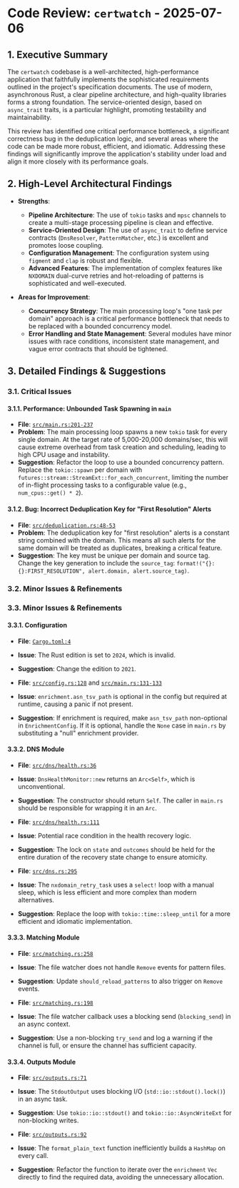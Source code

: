 # Code Review: `certwatch` - 2025-07-06

## 1. Executive Summary

The `certwatch` codebase is a well-architected, high-performance application that faithfully implements the sophisticated requirements outlined in the project's specification documents. The use of modern, asynchronous Rust, a clear pipeline architecture, and high-quality libraries forms a strong foundation. The service-oriented design, based on `async_trait` traits, is a particular highlight, promoting testability and maintainability.

This review has identified one critical performance bottleneck, a significant correctness bug in the deduplication logic, and several areas where the code can be made more robust, efficient, and idiomatic. Addressing these findings will significantly improve the application's stability under load and align it more closely with its performance goals.

## 2. High-Level Architectural Findings

*   **Strengths**:
    *   **Pipeline Architecture**: The use of `tokio` tasks and `mpsc` channels to create a multi-stage processing pipeline is clean and effective.
    *   **Service-Oriented Design**: The use of `async_trait` to define service contracts (`DnsResolver`, `PatternMatcher`, etc.) is excellent and promotes loose coupling.
    *   **Configuration Management**: The configuration system using `figment` and `clap` is robust and flexible.
    *   **Advanced Features**: The implementation of complex features like `NXDOMAIN` dual-curve retries and hot-reloading of patterns is sophisticated and well-executed.

*   **Areas for Improvement**:
    *   **Concurrency Strategy**: The main processing loop's "one task per domain" approach is a critical performance bottleneck that needs to be replaced with a bounded concurrency model.
    *   **Error Handling and State Management**: Several modules have minor issues with race conditions, inconsistent state management, and vague error contracts that should be tightened.

## 3. Detailed Findings & Suggestions

### 3.1. Critical Issues

#### 3.1.1. Performance: Unbounded Task Spawning in `main`
*   **File**: [`src/main.rs:201-237`](src/main.rs:201)
*   **Problem**: The main processing loop spawns a new `tokio` task for every single domain. At the target rate of 5,000-20,000 domains/sec, this will cause extreme overhead from task creation and scheduling, leading to high CPU usage and instability.
*   **Suggestion**: Refactor the loop to use a bounded concurrency pattern. Replace the `tokio::spawn` per domain with `futures::stream::StreamExt::for_each_concurrent`, limiting the number of in-flight processing tasks to a configurable value (e.g., `num_cpus::get() * 2`).

#### 3.1.2. Bug: Incorrect Deduplication Key for "First Resolution" Alerts
*   **File**: [`src/deduplication.rs:48-53`](src/deduplication.rs:48)
*   **Problem**: The deduplication key for "first resolution" alerts is a constant string combined with the domain. This means all such alerts for the same domain will be treated as duplicates, breaking a critical feature.
*   **Suggestion**: The key must be unique per domain and source tag. Change the key generation to include the `source_tag`: `format!("{}:{}:FIRST_RESOLUTION", alert.domain, alert.source_tag)`.

### 3.2. Minor Issues & Refinements
### 3.3. Minor Issues & Refinements

#### 3.3.1. Configuration
*   **File**: [`Cargo.toml:4`](Cargo.toml:4)
*   **Issue**: The Rust edition is set to `2024`, which is invalid.
*   **Suggestion**: Change the edition to `2021`.

*   **File**: [`src/config.rs:128`](src/config.rs:128) and [`src/main.rs:131-133`](src/main.rs:131)
*   **Issue**: `enrichment.asn_tsv_path` is optional in the config but required at runtime, causing a panic if not present.
*   **Suggestion**: If enrichment is required, make `asn_tsv_path` non-optional in `EnrichmentConfig`. If it is optional, handle the `None` case in `main.rs` by substituting a "null" enrichment provider.

#### 3.3.2. DNS Module
*   **File**: [`src/dns/health.rs:36`](src/dns/health.rs:36)
*   **Issue**: `DnsHealthMonitor::new` returns an `Arc<Self>`, which is unconventional.
*   **Suggestion**: The constructor should return `Self`. The caller in `main.rs` should be responsible for wrapping it in an `Arc`.

*   **File**: [`src/dns/health.rs:111`](src/dns/health.rs:111)
*   **Issue**: Potential race condition in the health recovery logic.
*   **Suggestion**: The lock on `state` and `outcomes` should be held for the entire duration of the recovery state change to ensure atomicity.

*   **File**: [`src/dns.rs:295`](src/dns.rs:295)
*   **Issue**: The `nxdomain_retry_task` uses a `select!` loop with a manual sleep, which is less efficient and more complex than modern alternatives.
*   **Suggestion**: Replace the loop with `tokio::time::sleep_until` for a more efficient and idiomatic implementation.

#### 3.3.3. Matching Module
*   **File**: [`src/matching.rs:258`](src/matching.rs:258)
*   **Issue**: The file watcher does not handle `Remove` events for pattern files.
*   **Suggestion**: Update `should_reload_patterns` to also trigger on `Remove` events.

*   **File**: [`src/matching.rs:198`](src/matching.rs:198)
*   **Issue**: The file watcher callback uses a blocking send (`blocking_send`) in an async context.
*   **Suggestion**: Use a non-blocking `try_send` and log a warning if the channel is full, or ensure the channel has sufficient capacity.

#### 3.3.4. Outputs Module
*   **File**: [`src/outputs.rs:71`](src/outputs.rs:71)
*   **Issue**: The `StdoutOutput` uses blocking I/O (`std::io::stdout().lock()`) in an async task.
*   **Suggestion**: Use `tokio::io::stdout()` and `tokio::io::AsyncWriteExt` for non-blocking writes.

*   **File**: [`src/outputs.rs:92`](src/outputs.rs:92)
*   **Issue**: The `format_plain_text` function inefficiently builds a `HashMap` on every call.
*   **Suggestion**: Refactor the function to iterate over the `enrichment` `Vec` directly to find the required data, avoiding the unnecessary allocation.
